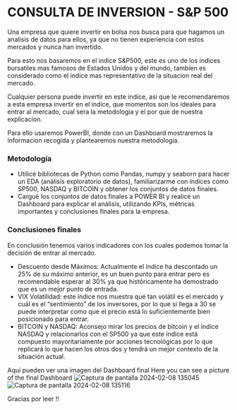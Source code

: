 # CONSULTA DE INVERSION - S&P 500 

Una empresa que quiere invertir en bolsa nos busca para que hagamos un analisis de datos para ellos, ya que no tienen experiencia con estos mercados y nunca han invertido.

Para esto nos basaremos en el indice S&P500, este es uno de los indices bursatiles mas famosos de Estados Unidos y del mundo, tambien es considerado como el indice mas representativo de la situacion real del mercado. 

Cualquier persona puede invertir en este indice, asi que le recomendaremos a esta empresa invertir en el indice, que momentos son los ideales para entrar al mercado, cual sera la metodologia y el por que de nuestra explicacion. 

Para ello usaremos PowerBI, donde con un Dashboard mostraremos la informacion recogida y plantearemos nuestra metodologia.

### Metodología

* Utilicé bibliotecas de Python como Pandas, numpy y seaborn para hacer un EDA (análisis exploratorio de datos), familiarizarme con índices como SP500, NASDAQ y BITCOIN y obtener los conjuntos de datos finales.
* Cargué los conjuntos de datos finales a POWER BI y realicé un Dashboard para explicar el análisis, utilizando KPIs, métricas importantes y conclusiones finales para la empresa.

### Conclusiones finales
En conclusión tenemos varios indicadores con los cuales podemos tomar la decisión de entrar al mercado.

- Descuento desde Máximos: Actualmente el índice ha descontado un 25% de su máximo anterior, es un buen punto para entrar pero es recomendable esperar al 30% ya que históricamente ha demostrado que es un mejor punto de entrada.
- VIX Volatilidad: este índice nos muestra qué tan volátil es el mercado y cuál es el “sentimiento” de los inversores, por lo que si llega a 30 se puede interpretar como que el precio está lo suficientemente bien posicionado para entrar.
- BITCOIN y NASDAQ: Aconsejo mirar los precios de bitcoin y el índice NASDAQ y relacionarlos con el SP500 ya que este índice está compuesto mayoritariamente por acciones tecnológicas por lo que replicará lo que hacen los otros dos y tendrá un mejor contexto de la situación actual.

Aqui pueden ver una imagen del Dashboard final
Here you can see a picture of the final Dashboard
![Captura de pantalla 2024-02-08 135045](https://github.com/NicoGit333/SP500-Investment-Project/assets/109071671/b2f405eb-874d-4a8a-a951-afa60251495e)
![Captura de pantalla 2024-02-08 135116](https://github.com/NicoGit333/SP500-Investment-Project/assets/109071671/ab59da5f-44f2-43b3-93ea-68bd9d12b854)

Gracias por leer !!